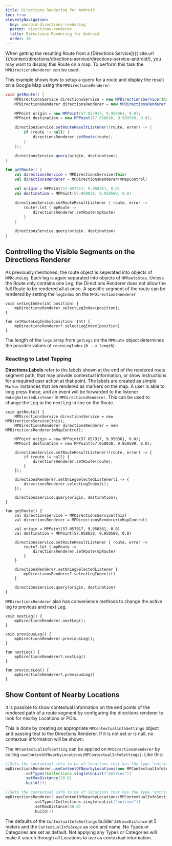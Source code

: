 ```yaml
---
title: Directions Rendering for Android
toc: true
eleventyNavigation:
  key: android-directions-rendering
  parent: directions-renderer
  title: Directions Rendering for Android
  order: 10
---
```


When getting the resulting Route from a [Directions Service]({{ site.url }}/content/directions/directions-service/directions-service-android/), you may want to display this Route on a map. To perform this task the `MPDirectionsRenderer` can be used.

This example shows how to setup a query for a route and display the result on a Google Map using the `MPDirectionsRenderer`:

<mi-tabs>
<mi-tab label="Java" tab-for="java"></mi-tab>
<mi-tab label="Kotlin" tab-for="kotlin"></mi-tab>
<mi-tab-panel id="java">

```java
void getRoute() {
    MPDirectionsService directionsService = new MPDirectionsService(this);
    MPDirectionsRenderer directionsRenderer = new MPDirectionsRenderer(mMapControl);

    MPPoint origin = new MPPoint(57.057917, 9.950361, 0.0);
    MPPoint destination = new MPPoint(57.058038, 9.950509, 0.0);

    directionsService.setRouteResultListener((route, error) -> {
        if (route != null) {
            directionsRenderer.setRoute(route);
        }
    });

    directionsService.query(origin, destination);
}
```

</mi-tab-panel>
<mi-tab-panel id="kotlin">

```kotlin
fun getRoute() {
    val directionsService = MPDirectionsService(this)
    val directionsRenderer = MPDirectionsRenderer(mMapControl)

    val origin = MPPoint(57.057917, 9.950361, 0.0)
    val destination = MPPoint(57.058038, 9.950509, 0.0)

    directionsService.setRouteResultListener { route, error ->
        route?.let { mpRoute ->
            directionsRenderer.setRoute(mpRoute)
        }
    }

    directionsService.query(origin, destination)
}
```

</mi-tab-panel>
</mi-tabs>

## Controlling the Visible Segments on the Directions Renderer

As previously mentioned, the route object is seperated into objects of `MPRouteLeg`. Each leg is again separated into objects of `MPRouteStep`. Unless the Route only contains one Leg, the Directions Renderer does not allow the full Route to be rendered all at once. A specific segment of the route can be rendered by setting the `legIndex` on the `MPDirectionsRenderer`

<mi-tabs>
<mi-tab label="Java" tab-for="java"></mi-tab>
<mi-tab label="Kotlin" tab-for="kotlin"></mi-tab>
<mi-tab-panel id="java">

```java/1
void setLegIndex(int position) {
    mpDirectionsRenderer.selectLegIndex(position);
}
```

</mi-tab-panel>
<mi-tab-panel id="kotlin">

```kotlin/1
fun setRouteLegIndex(position: Int) {
    mpDirectionsRenderer?.selectLegIndex(position)
}
```

</mi-tab-panel>
</mi-tabs>

The length of the `legs` array from `getLegs` on the `MPRoute` object determines the possible values of `routeLegIndex` (`0 ..< length`).

### Reacting to Label Tapping

**Directions Labels** refer to the labels shown at the end of the rendered route segment path, that may provide contextual information, or show instructions for a required user action at that point. The labels are created as simple `Marker` instances that are rendered as markers on the map. A user is able to long press these, and an event will be forwarded to the listener `OnLegSelectedListener` in `MPDirectionsRenderer`. This can be used to change the Leg to the next Leg in line on the Route.

<mi-tabs>
<mi-tab label="Java" tab-for="java"></mi-tab>
<mi-tab label="Kotlin" tab-for="kotlin"></mi-tab>
<mi-tab-panel id="java">

```java/3
void getRoute() {
    MPDirectionsService directionsService = new MPDirectionsService(this);
    MPDirectionsRenderer directionsRenderer = new MPDirectionsRenderer(mMapControl);

    MPPoint origin = new MPPoint(57.057917, 9.950361, 0.0);
    MPPoint destination = new MPPoint(57.058038, 9.950509, 0.0);

    directionsService.setRouteResultListener((route, error) -> {
        if (route != null) {
            directionsRenderer.setRoute(route);
        }
    });

    directionsRenderer.setOnLegSelectedListener(i -> {
        directionsRenderer.selectLegIndex(i);
    });

    directionsService.query(origin, destination);
}
```

</mi-tab-panel>
<mi-tab-panel id="kotlin">

```kotlin/3
fun getRoute() {
    val directionsService = MPDirectionsService(this)
    val directionsRenderer = MPDirectionsRenderer(mMapControl)

    val origin = MPPoint(57.057917, 9.950361, 0.0)
    val destination = MPPoint(57.058038, 9.950509, 0.0)

    directionsService.setRouteResultListener { route, error ->
        route?.let { mpRoute ->
            directionsRenderer.setRoute(mpRoute)
        }
    }

    directionsRenderer.setOnLegSelectedListener {
        mpDirectionsRenderer?.selectLegIndex(it)
    }

    directionsService.query(origin, destination)
}
```

</mi-tab-panel>
</mi-tabs>

`MPDirectionsRenderer` also has convenience methods to change the active leg to previous and next Leg.

<mi-tabs>
<mi-tab label="Java" tab-for="java"></mi-tab>
<mi-tab label="Kotlin" tab-for="kotlin"></mi-tab>
<mi-tab-panel id="java">

```java/1,5
void nextLeg() {
    mpDirectionsRenderer.nextLeg();
}

void previousLeg() {
    mpDirectionsRenderer.previousLeg();
}
```

</mi-tab-panel>
<mi-tab-panel id="kotlin">

```kotlin/1,5
fun nextLeg() {
    mpDirectionsRenderer?.nextLeg()
}

fun previousLeg() {
    mpDirectionsRenderer?.previousLeg()
}
```

</mi-tab-panel>
</mi-tabs>

## Show Content of Nearby Locations

It is possible to show contextual information on the end points of the rendered path of a route segment by configuring the directions renderer to look for nearby Locations or POIs.

This is done by creating an appropriate `MPContextualInfoSettings` object and passing that to the Directions Renderer. If it is not set or is null, no contextual information will be shown.

The `MPContextualInfoSetting` can be applied on `MPDirectionsRenderer` by calling `useContentOfNearbyLocations(MPContextualInfoSettings)`. Like this:

<mi-tabs>
<mi-tab label="Java" tab-for="java"></mi-tab>
<mi-tab label="Kotlin" tab-for="kotlin"></mi-tab>
<mi-tab-panel id="java">

```java
//Sets the contextual info to be of locations that has the type "entries" and searches within a max distance of 30 meters from the end point of the current route segment
mpDirectionsRenderer.useContentOfNearbyLocations(new MPContextualInfoSettings.Builder()
        .setTypes(Collections.singletonList("entries"))
        .setMaxDistance(30.0)
        .build());
```

</mi-tab-panel>
<mi-tab-panel id="kotlin">

```kotlin
//Sets the contextual info to be of locations that has the type "entries" and searches within a max distance of 30 meters from the end point of the current route segment
mpDirectionsRenderer?.useContentOfNearbyLocations(MPContextualInfoSettings.Builder()
            .setTypes(Collections.singletonList("entries"))
            .setMaxDistance(30.0)
            .build())
```

</mi-tab-panel>
</mi-tabs>

The defaults of the `ContextualInfoSettings` builder are `maxDistance` at 5 meters and the `ContextualInfoScope` as icon and name. No Types or Categories are set as default. Not applying any Types or Categories will make it search through all Locations to use as contextual information.
